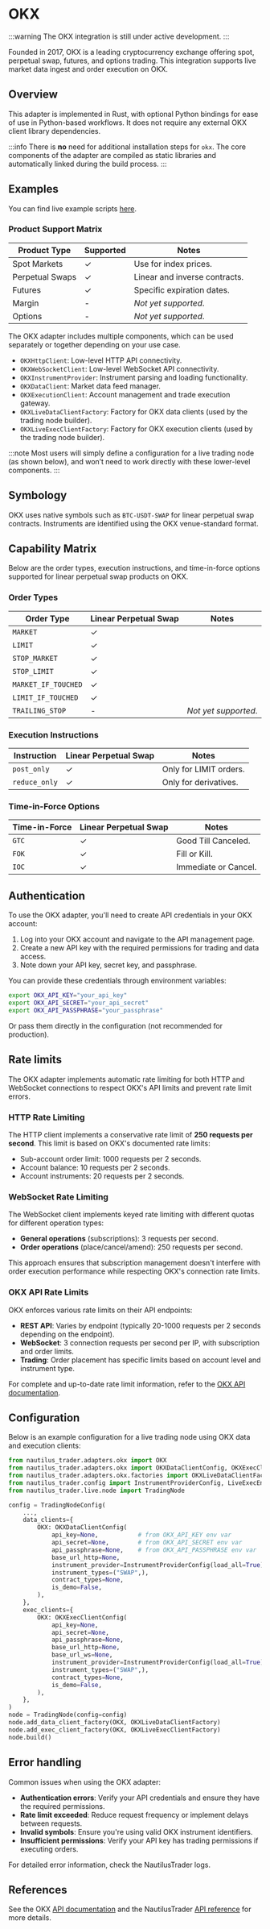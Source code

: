 # OKX

:::warning
The OKX integration is still under active development.
:::

Founded in 2017, OKX is a leading cryptocurrency exchange offering spot, perpetual swap,
futures, and options trading. This integration supports live market data ingest and order
execution on OKX.

## Overview

This adapter is implemented in Rust, with optional Python bindings for ease of use in Python-based workflows.
It does not require any external OKX client library dependencies.

:::info
There is **no** need for additional installation steps for `okx`.
The core components of the adapter are compiled as static libraries and automatically linked during the build process.
:::

## Examples

You can find live example scripts [here](https://github.com/nautechsystems/nautilus_trader/tree/develop/examples/live/okx/).

### Product Support Matrix

| Product Type      | Supported | Notes                                          |
|-------------------|-----------|------------------------------------------------|
| Spot Markets      | ✓         | Use for index prices.                          |
| Perpetual Swaps   | ✓         | Linear and inverse contracts.                  |
| Futures           | ✓         | Specific expiration dates.                     |
| Margin            | -         | *Not yet supported*.                           |
| Options           | -         | *Not yet supported*.                           |

The OKX adapter includes multiple components, which can be used separately or together depending on your use case.

- `OKXHttpClient`: Low-level HTTP API connectivity.
- `OKXWebSocketClient`: Low-level WebSocket API connectivity.
- `OKXInstrumentProvider`: Instrument parsing and loading functionality.
- `OKXDataClient`: Market data feed manager.
- `OKXExecutionClient`: Account management and trade execution gateway.
- `OKXLiveDataClientFactory`: Factory for OKX data clients (used by the trading node builder).
- `OKXLiveExecClientFactory`: Factory for OKX execution clients (used by the trading node builder).

:::note
Most users will simply define a configuration for a live trading node (as shown below),
and won’t need to work directly with these lower-level components.
:::

## Symbology

OKX uses native symbols such as `BTC-USDT-SWAP` for linear perpetual swap contracts.
Instruments are identified using the OKX venue-standard format.

## Capability Matrix

Below are the order types, execution instructions, and time-in-force options supported
for linear perpetual swap products on OKX.

### Order Types

| Order Type          | Linear Perpetual Swap | Notes                |
|---------------------|-----------------------|----------------------|
| `MARKET`            | ✓                     |                      |
| `LIMIT`             | ✓                     |                      |
| `STOP_MARKET`       | ✓                     |                      |
| `STOP_LIMIT`        | ✓                     |                      |
| `MARKET_IF_TOUCHED` | ✓                     |                      |
| `LIMIT_IF_TOUCHED`  | ✓                     |                      |
| `TRAILING_STOP`     | -                     | *Not yet supported*. |

### Execution Instructions

| Instruction    | Linear Perpetual Swap | Notes                  |
|----------------|-----------------------|------------------------|
| `post_only`    | ✓                     | Only for LIMIT orders. |
| `reduce_only`  | ✓                     | Only for derivatives.  |

### Time-in-Force Options

| Time-in-Force | Linear Perpetual Swap | Notes                |
|---------------|-----------------------|----------------------|
| `GTC`         | ✓                     | Good Till Canceled.  |
| `FOK`         | ✓                     | Fill or Kill.        |
| `IOC`         | ✓                     | Immediate or Cancel. |

## Authentication

To use the OKX adapter, you'll need to create API credentials in your OKX account:

1. Log into your OKX account and navigate to the API management page.
2. Create a new API key with the required permissions for trading and data access.
3. Note down your API key, secret key, and passphrase.

You can provide these credentials through environment variables:

```bash
export OKX_API_KEY="your_api_key"
export OKX_API_SECRET="your_api_secret"
export OKX_API_PASSPHRASE="your_passphrase"
```

Or pass them directly in the configuration (not recommended for production).

## Rate limits

The OKX adapter implements automatic rate limiting for both HTTP and WebSocket connections to respect OKX's API limits and prevent rate limit errors.

### HTTP Rate Limiting

The HTTP client implements a conservative rate limit of **250 requests per second**. This limit is based on OKX's documented rate limits:

- Sub-account order limit: 1000 requests per 2 seconds.
- Account balance: 10 requests per 2 seconds.
- Account instruments: 20 requests per 2 seconds.

### WebSocket Rate Limiting

The WebSocket client implements keyed rate limiting with different quotas for different operation types:

- **General operations** (subscriptions): 3 requests per second.
- **Order operations** (place/cancel/amend): 250 requests per second.

This approach ensures that subscription management doesn't interfere with order execution performance while respecting OKX's connection rate limits.

### OKX API Rate Limits

OKX enforces various rate limits on their API endpoints:

- **REST API**: Varies by endpoint (typically 20-1000 requests per 2 seconds depending on the endpoint).
- **WebSocket**: 3 connection requests per second per IP, with subscription and order limits.
- **Trading**: Order placement has specific limits based on account level and instrument type.

For complete and up-to-date rate limit information, refer to the [OKX API documentation](https://www.okx.com/docs-v5/en/#overview-rate-limit).

## Configuration

Below is an example configuration for a live trading node using OKX data and execution clients:

```python
from nautilus_trader.adapters.okx import OKX
from nautilus_trader.adapters.okx import OKXDataClientConfig, OKXExecClientConfig
from nautilus_trader.adapters.okx.factories import OKXLiveDataClientFactory, OKXLiveExecClientFactory
from nautilus_trader.config import InstrumentProviderConfig, LiveExecEngineConfig, LoggingConfig, TradingNodeConfig
from nautilus_trader.live.node import TradingNode

config = TradingNodeConfig(
    ...,
    data_clients={
        OKX: OKXDataClientConfig(
            api_key=None,           # from OKX_API_KEY env var
            api_secret=None,        # from OKX_API_SECRET env var
            api_passphrase=None,    # from OKX_API_PASSPHRASE env var
            base_url_http=None,
            instrument_provider=InstrumentProviderConfig(load_all=True),
            instrument_types=("SWAP",),
            contract_types=None,
            is_demo=False,
        ),
    },
    exec_clients={
        OKX: OKXExecClientConfig(
            api_key=None,
            api_secret=None,
            api_passphrase=None,
            base_url_http=None,
            base_url_ws=None,
            instrument_provider=InstrumentProviderConfig(load_all=True),
            instrument_types=("SWAP",),
            contract_types=None,
            is_demo=False,
        ),
    },
)
node = TradingNode(config=config)
node.add_data_client_factory(OKX, OKXLiveDataClientFactory)
node.add_exec_client_factory(OKX, OKXLiveExecClientFactory)
node.build()
```

## Error handling

Common issues when using the OKX adapter:

- **Authentication errors**: Verify your API credentials and ensure they have the required permissions.
- **Rate limit exceeded**: Reduce request frequency or implement delays between requests.
- **Invalid symbols**: Ensure you're using valid OKX instrument identifiers.
- **Insufficient permissions**: Verify your API key has trading permissions if executing orders.

For detailed error information, check the NautilusTrader logs.

## References

See the OKX [API documentation](https://www.okx.com/docs-v5/) and the NautilusTrader [API reference](../api_reference/adapters/okx.md) for more details.
